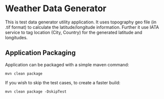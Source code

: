 # Weather Data Generator

This is test data generator utility application. It uses topography geo file (in .tif format) to calculate the latitude/longitude information. Further it use IATA service to tag location (City, Country) for the generated latitude and longitudes.

## Application Packaging 

Application can be packaged with a simple maven command: 

```
mvn clean package
```

If you wish to skip the test cases, to create a faster build:

```
mvn clean package -DskipTest
```
